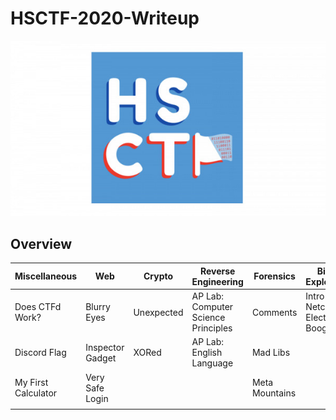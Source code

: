 # HSCTF-2020-Writeup

![image](logo.jpg)

## Overview

| Miscellaneous       | Web              | Crypto     | Reverse Engineering                 | Forensics      | Binary Exploitation                  | Algorithms                 |
| ------------------- | ---------------- | ---------- | ----------------------------------- | -------------- | ------------------------------------ | -------------------------- |
| Does CTFd Work?     | Blurry Eyes      | Unexpected | AP Lab: Computer Science Principles | Comments       | Intro to Netcat 2: Electriv Boogaloo | Pythagorean Tree Fractal 1 |
| Discord Flag        | Inspector Gadget | XORed      | AP Lab: English Language            | Mad Libs       |                                      | Pythagorean Tree Fractal 2 |
| My First Calculator | Very Safe Login  |            |                                     | Meta Mountains |                                      |                            |
|                     |                  |            |                                     |                |                                      |                            |
